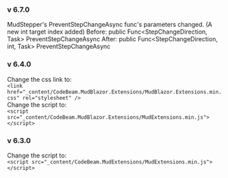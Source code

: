 ### v 6.7.0
MudStepper's PreventStepChangeAsync func's parameters changed. (A new int target index added)
Before:
public Func<StepChangeDirection, Task<bool>> PreventStepChangeAsync
After:
public Func<StepChangeDirection, int, Task<bool>> PreventStepChangeAsync

### v 6.4.0
Change the css link to:\
`<link href="_content/CodeBeam.MudBlazor.Extensions/MudBlazor.Extensions.min.css" rel="stylesheet" />`\
Change the script to:\
`<script src="_content/CodeBeam.MudBlazor.Extensions/MudExtensions.min.js"></script>`

### v 6.3.0
Change the script to:\
`<script src="_content/CodeBeam.MudExtensions/MudExtensions.min.js"></script>`
